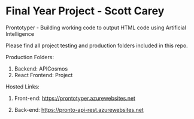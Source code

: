 # Final Year Project - Scott Carey 
Prontotyper - Building working code to output HTML code using Artificial Intelligence


Please find all project testing and production folders included in this repo. 

Production Folders: 

1. Backend: APICosmos
2. React Frontend: Project


Hosted Links:

1. Front-end: https://prontotyper.azurewebsites.net

2. Back-end: https://pronto-api-rest.azurewebsites.net
